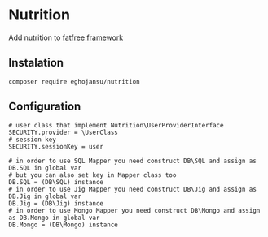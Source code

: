 # Nutrition

Add nutrition to [fatfree framework](https://github.com/bcosca/fatfree)

## Instalation

```
composer require eghojansu/nutrition
```

## Configuration

```
# user class that implement Nutrition\UserProviderInterface
SECURITY.provider = \UserClass
# session key
SECURITY.sessionKey = user

# in order to use SQL Mapper you need construct DB\SQL and assign as DB.SQL in global var
# but you can also set key in Mapper class too
DB.SQL = (DB\SQL) instance
# in order to use Jig Mapper you need construct DB\Jig and assign as DB.Jig in global var
DB.Jig = (DB\Jig) instance
# in order to use Mongo Mapper you need construct DB\Mongo and assign as DB.Mongo in global var
DB.Mongo = (DB\Mongo) instance
```
